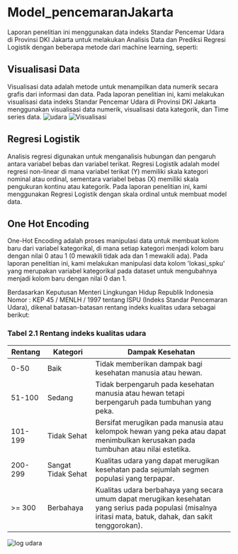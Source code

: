 # Model_pencemaranJakarta

Laporan penelitian ini menggunakan data indeks Standar Pencemar Udara di Provinsi DKI Jakarta untuk melakukan Analisis Data dan Prediksi Regresi Logistik dengan beberapa metode dari machine learning, seperti:

## Visualisasi Data

Visualisasi data adalah metode untuk menampilkan data numerik secara grafis dari informasi dan data. Pada laporan penelitian ini, kami melakukan visualisasi data indeks Standar Pencemar Udara di Provinsi DKI Jakarta menggunakan visualisasi data numerik, visualisasi data kategorik, dan Time series data.
![udara](https://github.com/boycakra/Model_pencamaranJakarta/assets/48791469/5ce1dd77-9e4f-4c11-95b4-71e9aaa64bac)
![Visualisasi](https://github.com/boycakra/Model_pencamaranJakarta/assets/48791469/4711bc44-e79e-4cd1-a716-027ea46a81f9)

## Regresi Logistik

Analisis regresi digunakan untuk menganalisis hubungan dan pengaruh antara variabel bebas dan variabel terikat. Regresi Logistik adalah model regresi non-linear di mana variabel terikat (Y) memiliki skala kategori nominal atau ordinal, sementara variabel bebas (X) memiliki skala pengukuran kontinu atau kategorik. Pada laporan penelitian ini, kami menggunakan Regresi Logistik dengan skala ordinal untuk membuat model data.

## One Hot Encoding

One-Hot Encoding adalah proses manipulasi data untuk membuat kolom baru dari variabel kategorikal, di mana setiap kategori menjadi kolom baru dengan nilai 0 atau 1 (0 mewakili tidak ada dan 1 mewakili ada). Pada laporan penelitian ini, kami melakukan manipulasi data kolom 'lokasi_spku' yang merupakan variabel kategorikal pada dataset untuk mengubahnya menjadi kolom baru dengan nilai 0 dan 1.

Berdasarkan Keputusan Menteri Lingkungan Hidup Republik Indonesia Nomor : KEP 45 / MENLH / 1997 tentang ISPU (Indeks Standar Pencemaran Udara), dikenal batasan-batasan rentang indeks kualitas udara sebagai berikut:

### Tabel 2.1 Rentang indeks kualitas udara

| Rentang | Kategori        | Dampak Kesehatan                                             |
| ------- | --------------- | ------------------------------------------------------------ |
| 0-50    | Baik            | Tidak memberikan dampak bagi kesehatan manusia atau hewan.   |
| 51-100  | Sedang          | Tidak berpengaruh pada kesehatan manusia atau hewan tetapi berpengaruh pada tumbuhan yang peka. |
| 101-199 | Tidak Sehat     | Bersifat merugikan pada manusia atau kelompok hewan yang peka atau dapat menimbulkan kerusakan pada tumbuhan atau nilai estetika. |
| 200-299 | Sangat Tidak Sehat | Kualitas udara yang dapat merugikan kesehatan pada sejumlah segmen populasi yang terpapar. |
| >= 300  | Berbahaya        | Kualitas udara berbahaya yang secara umum dapat merugikan kesehatan yang serius pada populasi (misalnya iritasi mata, batuk, dahak, dan sakit tenggorokan). |



![log udara](https://github.com/boycakra/Model_pencamaranJakarta/assets/48791469/633eeb06-9b36-47e9-b054-57decf8e22d1)
